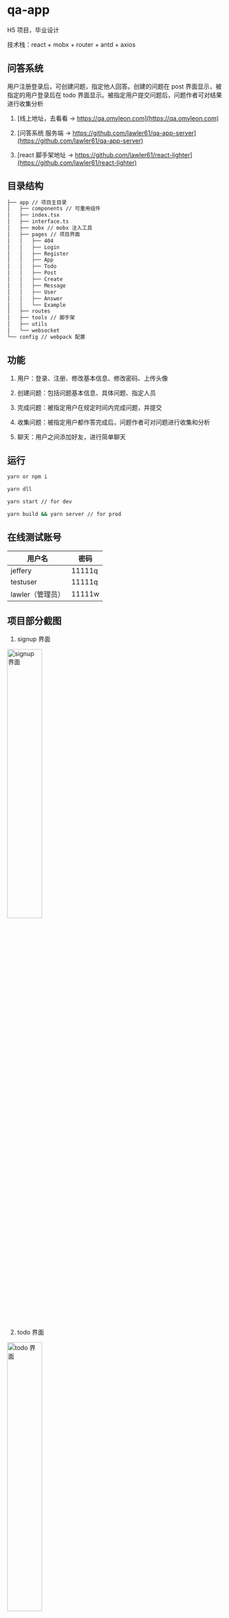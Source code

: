 # qa-app

H5 项目，毕业设计

技术栈：react + mobx + router + antd + axios

## 问答系统

用户注册登录后，可创建问题，指定他人回答。创建的问题在 post 界面显示，被指定的用户登录后在 todo 界面显示。被指定用户提交问题后，问题作者可对结果进行收集分析

1. [线上地址，去看看 -> https://qa.omyleon.com](https://qa.omyleon.com)

2. [问答系统 服务端 -> https://github.com/lawler61/qa-app-server](https://github.com/lawler61/qa-app-server)

3. [react 脚手架地址 -> https://github.com/lawler61/react-lighter](https://github.com/lawler61/react-lighter)

## 目录结构

```markdown
├── app // 项目主目录
│   ├── components // 可重用组件
│   ├── index.tsx
│   ├── interface.ts
│   ├── mobx // mobx 注入工具
│   ├── pages // 项目界面
│   │   ├── 404
│   │   ├── Login
│   │   ├── Register
│   │   ├── App
│   │   ├── Todo
│   │   ├── Post
│   │   ├── Create
│   │   ├── Message
│   │   ├── User
│   │   ├── Answer
│   │   └── Example
│   ├── routes
│   ├── tools // 脚手架
│   ├── utils
│   └── websocket
└── config // webpack 配置
```

## 功能

1. 用户：登录、注册、修改基本信息、修改密码、上传头像

2. 创建问题：包括问题基本信息、具体问题、指定人员

3. 完成问题：被指定用户在规定时间内完成问题，并提交

4. 收集问题：被指定用户都作答完成后，问题作者可对问题进行收集和分析

5. 聊天：用户之间添加好友，进行简单聊天

## 运行

```bash
yarn or npm i

yarn dll

yarn start // for dev

yarn build && yarn server // for prod
```

## 在线测试账号

用户名 | 密码
---- | ---
jeffery | 11111q
testuser | 11111q
lawler（管理员） | 11111w

## 项目部分截图

1. signup 界面

<img src="./images/2.signup.png" width="40%" alt="signup 界面" />

2. todo 界面

<img src="./images/3.todo.png" width="40%" alt="todo 界面" />

3. create 界面1

<img src="./images/5.create.png" width="40%" alt="create 界面1" />

4. create 界面2

<img src="./images/6.create2.png" width="40%" alt="create 界面2" />

5. answer 界面

<img src="./images/7.answer.png" width="40%" alt="answer 界面" />

6. chat 界面

<img src="./images/8.chat.png" width="40%" alt="chat 界面" />

7. user 界面

<img src="./images/9.user.png" width="40%" alt="user 界面" />

## 感谢

1. 项目所使用库的贡献者们

2. [kuitos 的 ts-plugin-mmlpx 插件](https://github.com/mmlpxjs/ts-plugin-mmlpx)

3. [luruozhou 的 mobx 项目最佳实践](https://github.com/luruozhou/mobx-example)

4. [zhaotoday 的 axios 封装](https://github.com/zhaotoday/rest)

5. [yapi 平台](https://github.com/YMFE/yapi)
